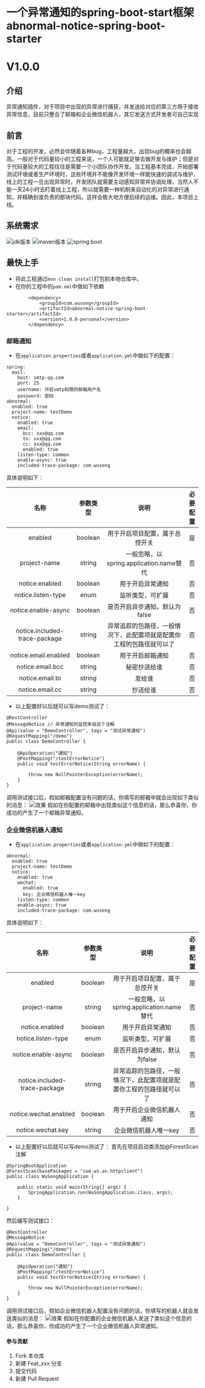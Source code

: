 # 一个异常通知的spring-boot-start框架 abnormal-notice-spring-boot-starter

# V1.0.0

## 介绍
异常通知插件，对于项目中出现的异常进行捕获，并发送给对应的第三方用于接收异常信息，目前只整合了邮箱和企业微信机器人，其它发送方式开发者可自己实现

## 前言
对于工程的开发，必然会伴随着各种bug，工程量越大，出现bug的概率也会越高。一般对于代码量较小的工程来说，一个人可能就足够去做开发与维护；但是对于代码量较大的工程往往是需要一个小团队协作开发。当工程基本完成，开始部署测试环境或者生产环境时，这些环境并不能像开发环境一样能快速的调试与维护，线上的工程一旦出现异常时，开发团队就需要主动感知异常并协调处理，当然人不能一天24小时去盯着线上工程，所以就需要一种机制来自动化的对异常进行通知，并精确到谁负责的那块代码。这样会极大地方便后续的运维。因此，本项目上线。


## 系统需求

![jdk版本](https://img.shields.io/badge/java-1.8%2B-red.svg?style=for-the-badge&logo=appveyor)
![maven版本](https://img.shields.io/badge/maven-3.2.5%2B-red.svg?style=for-the-badge&logo=appveyor)
![spring boot](https://img.shields.io/badge/spring%20boot-2.0.0.RELEASE%2B-red.svg?style=for-the-badge&logo=appveyor)


## 最快上手

- 将此工程通过``mvn clean install``打包到本地仓库中。
- 在你的工程中的``pom.xml``中做如下依赖

```
        <dependency>
            <groupId>com.wusong</groupId>
            <artifactId>abnormal-notice-spring-boot-starter</artifactId>
            <version>1.0.0-personal</version>
        </dependency>

```

### 邮箱通知
- 在``application.properties``或者``application.yml``中做如下的配置：

```
spring:
  mail:
    host: smtp.qq.com
    port: 25
    username: 开启smtp权限的邮箱用户名
    password: 密码
abnormal:
  enabled: true
  project-name: testDemo
  notice:
    enabled: true
    email:
      bcc: xxx@qq.com
      to: xxx@qq.com
      cc: xxx@qq.com
      enabled: true
    listen-type: common
    enable-async: true
    included-trace-package: com.wusong
```
具体说明如下：

|名称|参数类型|说明|必要配置|
|:-:|:-:|:-:|:-:|
|enabled|boolean|用于开启项目配置，属于总控开关|是|
|project-name|string|一般忽略，以spring.application.name替代|否|
|notice.enabled|boolean|用于开启异常通知|否|
|notice.listen-type|enum|监听类型，可扩展|否|
|notice.enable-async|boolean|是否开启异步通知，默认为false|否|
|notice.included-trace-package|string|异常追踪的包路径，一般情况下，此配置项就是配置你工程的包路径就可以了|否|
|notice.email.enabled|boolean|用于开启邮箱通知|否|
|notice.email.bcc|string|秘密抄送给谁|否|
|notice.email.to|string|发给谁|否|
|notice.email.cc|string|抄送给谁|否|


- 以上配置好以后就可以写demo测试了：

```
@RestController
@MessageNotice // 异常通知的监控来自这个注解
@Api(value = "DemoController", tags = "测试异常通知")
@RequestMapping("/demo")
public class DemoController {

    @ApiOperation("通知")
    @PostMapping("/testErrorNotice")
    public void testErrorNotice(String errorName) {

        throw new NullPointerException(errorName);
    }
}
```

调用测试接口后，假如邮箱配置没有问题的话，你填写的邮箱中就会出现如下类似的消息：
![效果](/src/main/resources/mail.png)
假如在你配置的邮箱中出现类似这个信息的话，那么恭喜你，你成功的产生了一个邮箱异常通知。



### 企业微信机器人通知
- 在``application.properties``或者``application.yml``中做如下的配置：

```
abnormal:
  enabled: true
  project-name: testDemo
  notice:
    enabled: true
    wechat:
      enabled: true
      key: 企业微信机器人唯一key
    listen-type: common
    enable-async: true
    included-trace-package: com.wusong
```

具体说明如下：

|名称|参数类型|说明|必要配置|
|:-:|:-:|:-:|:-:|
|enabled|boolean|用于开启项目配置，属于总控开关|是|
|project-name|string|一般忽略，以spring.application.name替代|否|
|notice.enabled|boolean|用于开启异常通知|否|
|notice.listen-type|enum|监听类型，可扩展|否|
|notice.enable-async|boolean|是否开启异步通知，默认为false|否|
|notice.included-trace-package|string|异常追踪的包路径，一般情况下，此配置项就是配置你工程的包路径就可以了|否|
|notice.wechat.enabled|boolean|用于开启企业微信机器人通知|否|
|notice.wechat.key|string|企业微信机器人唯一key|否|

- 以上配置好以后就可以写demo测试了：
首先在项目启动类添加@ForestScan注解
```
@SpringBootApplication
@ForestScan(basePackages = "com.ws.an.httpclient")
public class WuSongApplication {

	public static void main(String[] args) {
		SpringApplication.run(WuSongApplication.class, args);
	}

}
```

然后编写测试接口：
```
@RestController
@MessageNotice
@Api(value = "DemoController", tags = "测试异常通知")
@RequestMapping("/demo")
public class DemoController {

    @ApiOperation("通知")
    @PostMapping("/testErrorNotice")
    public void testErrorNotice(String errorName) {

        throw new NullPointerException(errorName);
    }
}

```
调用测试接口后，假如企业微信机器人配置没有问题的话，你填写的机器人就会发送类似的消息：
![效果](/src/main/resources/wechat.png)
假如在你配置的企业微信机器人发送了类似这个信息的话，那么恭喜你，你成功的产生了一个企业微信机器人异常通知。

#### 参与贡献

1.  Fork 本仓库
2.  新建 Feat_xxx 分支
3.  提交代码
4.  新建 Pull Request
